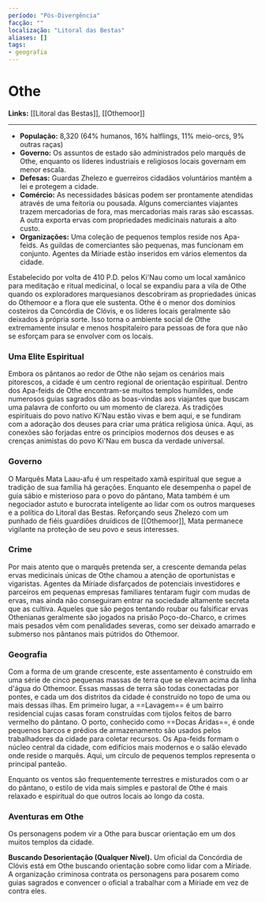 ```yaml
---
período: "Pós-Divergência"
facção: ""
localização: "Litoral das Bestas"
aliases: []
tags:
- geografia
---
```


# **Othe**

**Links:** [[Litoral das Bestas]], [[Othemoor]]

---
- **População:** 8,320 (64% humanos, 16% halflings, 11% meio-orcs, 9% outras raças)
- **Governo:** Os assuntos de estado são administrados pelo marquês de Othe, enquanto os líderes industriais e religiosos locais governam em menor escala.
- **Defesas:** Guardas Zhelezo e guerreiros cidadãos voluntários mantêm a lei e protegem a cidade.
- **Comércio:** As necessidades básicas podem ser prontamente atendidas através de uma feitoria ou pousada. Alguns comerciantes viajantes trazem mercadorias de fora, mas mercadorias mais raras são escassas. A outra exporta ervas com propriedades medicinais naturais a alto custo.
- **Organizações:** Uma coleção de pequenos templos reside nos Apa-feids. As guildas de comerciantes são pequenas, mas funcionam em conjunto. Agentes da Míriade estão inseridos em vários elementos da cidade.

Estabelecido por volta de 410 P.D. pelos Ki'Nau como um local xamânico para meditação e ritual medicinal, o local se expandiu para a vila de Othe quando os exploradores marquesianos descobriram as propriedades únicas do Othemoor e a flora que ele sustenta. Othe é o menor dos domínios costeiros da Concórdia de Clóvis, e os líderes locais geralmente são deixados à própria sorte. Isso torna o ambiente social de Othe extremamente insular e menos hospitaleiro para pessoas de fora que não se esforçam para se envolver com os locais.

### **Uma Elite Espiritual**
Embora os pântanos ao redor de Othe não sejam os cenários mais pitorescos, a cidade é um centro regional de orientação espiritual. Dentro dos Apa-feids de Othe encontram-se muitos templos humildes, onde numerosos guias sagrados dão as boas-vindas aos viajantes que buscam uma palavra de conforto ou um momento de clareza. As tradições espirituais do povo nativo Ki'Nau estão vivas e bem aqui, e se fundiram com a adoração dos deuses para criar uma prática religiosa única. Aqui, as conexões são forjadas entre os princípios modernos dos deuses e as crenças animistas do povo Ki'Nau em busca da verdade universal.

### **Governo**
O Marquês Mata Laau-afu é um respeitado xamã espiritual que segue a tradição de sua família há gerações. Enquanto ele desempenha o papel de guia sábio e misterioso para o povo do pântano, Mata também é um negociador astuto e burocrata inteligente ao lidar com os outros marqueses e a política do Litoral das Bestas. Reforçando seus Zhelezo com um punhado de fiéis guardiões druídicos de [[Othemoor]], Mata permanece vigilante na proteção de seu povo e seus interesses.

### **Crime**
Por mais atento que o marquês pretenda ser, a crescente demanda pelas ervas medicinais únicas de Othe chamou a atenção de oportunistas e vigaristas. Agentes da Míriade disfarçados de potenciais investidores e parceiros em pequenas empresas familiares tentaram fugir com mudas de ervas, mas ainda não conseguiram entrar na sociedade altamente secreta que as cultiva. Aqueles que são pegos tentando roubar ou falsificar ervas Othenianas geralmente são jogados na prisão Poço-do-Charco, e crimes mais pesados vêm com penalidades severas, como ser deixado amarrado e submerso nos pântanos mais pútridos do Othemoor.

### **Geografia**
Com a forma de um grande crescente, este assentamento é construído em uma série de cinco pequenas massas de terra que se elevam acima da linha d'água do Othemoor. Essas massas de terra são todas conectadas por pontes, e cada um dos distritos da cidade é construído no topo de uma ou mais dessas ilhas. Em primeiro lugar, a ==Lavagem== é um bairro residencial cujas casas foram construídas com tijolos feitos de barro vermelho do pântano. O porto, conhecido como ==Docas Áridas==, é onde pequenos barcos e prédios de armazenamento são usados pelos trabalhadores da cidade para coletar recursos. Os Apa-feids formam o núcleo central da cidade, com edifícios mais modernos e o salão elevado onde reside o marquês. Aqui, um círculo de pequenos templos representa o principal panteão.

Enquanto os ventos são frequentemente terrestres e misturados com o ar do pântano, o estilo de vida mais simples e pastoral de Othe é mais relaxado e espiritual do que outros locais ao longo da costa.
### **Aventuras em Othe**
Os personagens podem vir a Othe para buscar orientação em um dos muitos templos da cidade.

**Buscando Desorientação (Qualquer Nível).** Um oficial da Concórdia de Clóvis está em Othe buscando orientação sobre como lidar com a Míriade. A organização criminosa contrata os personagens para posarem como guias sagrados e convencer o oficial a trabalhar com a Míriade em vez de contra eles.